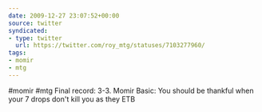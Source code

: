 ```yaml
---
date: 2009-12-27 23:07:52+00:00
source: twitter
syndicated:
- type: twitter
  url: https://twitter.com/roy_mtg/statuses/7103277960/
tags:
- momir
- mtg
---
```


#momir #mtg Final record: 3-3. Momir Basic: You should be thankful when your 7 drops don't kill you as they ETB